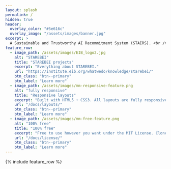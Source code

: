 ```yaml
---
layout: splash
permalink: /
hidden: true
header:
  overlay_color: "#5e616c"
  overlay_image: "/assets/images/banner.jpg"
excerpt: >
  A Sustainable and Trustworthy AI Recommitment System (STAIRS). <br />
feature_row:
  - image_path: /assets/images/EIB_logo2.jpg
    alt: "STAREBEI"
    title: "STAREBEI projects"
    excerpt: "Everything about STAREBEI."
    url: "https://institute.eib.org/whatwedo/knowledge/starebei/"
    btn_class: "btn--primary"
    btn_label: "Learn more"
  - image_path: /assets/images/mm-responsive-feature.png
    alt: "fully responsive"
    title: "Responsive layouts"
    excerpt: "Built with HTML5 + CSS3. All layouts are fully responsive with helpers to augment your content."
    url: "/docs/layouts/"
    btn_class: "btn--primary"
    btn_label: "Learn more"
  - image_path: /assets/images/mm-free-feature.png
    alt: "100% free"
    title: "100% free"
    excerpt: "Free to use however you want under the MIT License. Clone it, fork it, customize it... whatever!"
    url: "/docs/license/"
    btn_class: "btn--primary"
    btn_label: "Learn more"      
---
```


{% include feature_row %}



